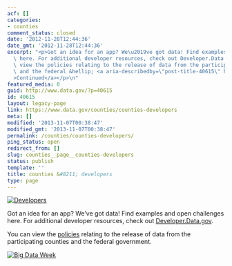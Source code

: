 ```yaml
---
acf: []
categories:
- counties
comment_status: closed
date: '2012-11-28T12:44:36'
date_gmt: '2012-11-28T12:44:36'
excerpt: "<p>Got an idea for an app? We\u2019ve got data! Find examples and open challenges\
  \ here. For additional developer resources, check out Developer.Data.gov. You can\
  \ view the policies relating to the release of data from the participating counties\
  \ and the federal &hellip; <a aria-describedby=\"post-title-40615\" href=\"https://www.data.gov/counties/counties-developers\"\
  >Continued</a></p>\n"
featured_media: 0
guid: http://www.data.gov/?p=40615
id: 40615
layout: legacy-page
link: https://www.data.gov/counties/counties-developers
meta: []
modified: '2013-11-07T00:38:47'
modified_gmt: '2013-11-07T00:38:47'
permalink: /counties/counties-developers/
ping_status: open
redirect_from: []
slug: counties__page__counties-developers
status: publish
template: ''
title: counties &#8211; developers
type: page
---
```

[![Developers](https://s3.amazonaws.com/bsp-ocsit-prod-east-appdata/datagov/wordpress/2013/10/attachments/counties-feature-developers.jpg "Developers")](/counties/page/counties-policies.html)

Got an idea for an app? We’ve got data! Find examples and open challenges here. For additional developer resources, check out [Developer.Data.gov](http://developer.data.gov).

You can view the [policies](/counties/page/counties-policies.html) relating to the release of data from the participating counties and the federal government.

[![Big Data Week](https://s3.amazonaws.com/bsp-ocsit-prod-east-appdata/datagov/wordpress/2013/10/attachments/bigdataweek_challenge.png)](http://bigdataweek.com/ "Bigdata Week")
